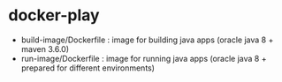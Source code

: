 # docker-play

-   build-image/Dockerfile : image for building java apps (oracle java 8 + maven 3.6.0)
-   run-image/Dockerfile : image for running java apps (oracle java 8 + prepared for different environments)
